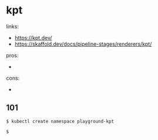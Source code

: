 # kpt

links:

- https://kpt.dev/
- https://skaffold.dev/docs/pipeline-stages/renderers/kpt/

pros:

-

cons:

-

## 101

```
$ kubectl create namespace playground-kpt

$
```
